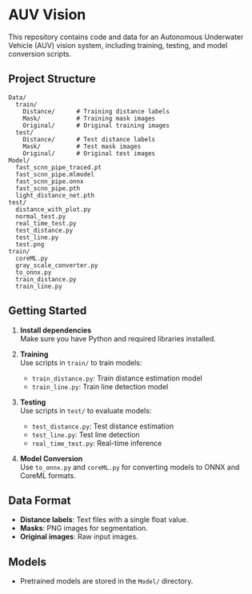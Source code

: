 # AUV Vision

This repository contains code and data for an Autonomous Underwater Vehicle (AUV) vision system, including training, testing, and model conversion scripts.

## Project Structure

```
Data/
  train/
    Distance/      # Training distance labels
    Mask/          # Training mask images
    Original/      # Original training images
  test/
    Distance/      # Test distance labels
    Mask/          # Test mask images
    Original/      # Original test images
Model/
  fast_scnn_pipe_traced.pt
  fast_scnn_pipe.mlmodel
  fast_scnn_pipe.onnx
  fast_scnn_pipe.pth
  light_distance_net.pth
test/
  distance_with_plot.py
  normal_test.py
  real_time_test.py
  test_distance.py
  test_line.py
  test.png
train/
  coreML.py
  gray_scale_converter.py
  to_onnx.py
  train_distance.py
  train_line.py
```

## Getting Started

1. **Install dependencies**  
   Make sure you have Python and required libraries installed.

2. **Training**  
   Use scripts in `train/` to train models:
   - `train_distance.py`: Train distance estimation model
   - `train_line.py`: Train line detection model

3. **Testing**  
   Use scripts in `test/` to evaluate models:
   - `test_distance.py`: Test distance estimation
   - `test_line.py`: Test line detection
   - `real_time_test.py`: Real-time inference

4. **Model Conversion**  
   Use `to_onnx.py` and `coreML.py` for converting models to ONNX and CoreML formats.

## Data Format

- **Distance labels**: Text files with a single float value.
- **Masks**: PNG images for segmentation.
- **Original images**: Raw input images.

## Models

- Pretrained models are stored in the `Model/` directory.

